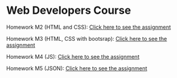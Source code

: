 # Web Developers Course 

Homework M2 (HTML and CSS): [Click here to see the assignment](https://ziry98.github.io/M2_CodingAssignment/site/)

Homework M3 (HTML, CSS with bootsrap): [Click here to see the assignment](https://ziry98.github.io/M2_CodingAssignment/M3_Solution/)

Homework M4 (JS): [Click here to see the assignment](https://ziry98.github.io/M2_CodingAssignment/M4_Solution/easier/)

Homework M5 (JSON): [Click here to see the assignment](https://ziry98.github.io/M2_CodingAssignment/M5_Solution/)
